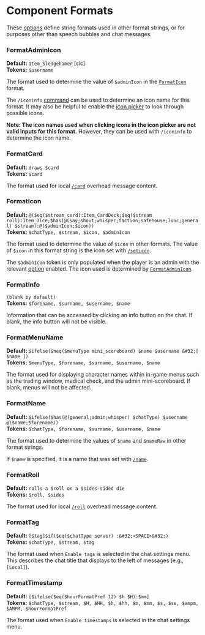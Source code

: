 # Component Formats

These [options](./index.md) define string formats used in other format strings, or for purposes other than speech bubbles and chat messages.

### FormatAdminIcon
**Default:** `Item_Sledgehamer` [sic]  
**Tokens:** `$username`  

The format used to determine the value of `$adminIcon` in the [`FormatIcon`](#formaticon) format.

The `/iconinfo` [command](../user-guide/admins.md#commands) can be used to determine an icon name for this format.
It may also be helpful to enable the [icon picker](../sandbox-options/feature-flags.md#enableiconpicker) to look through possible icons.

**Note: The icon names used when clicking icons in the icon picker are **not** valid inputs for this format.**
However, they can be used with `/iconinfo` to determine the icon name.

### FormatCard
**Default:** `draws $card`  
**Tokens:** `$card`  

The format used for local [`/card`](./chat-formats.md#chatformatcard) overhead message content.

### FormatIcon
**Default:** `@($eq($stream card):Item_CardDeck;$eq($stream roll):Item_Dice;$has(@(say;shout;whisper;faction;safehouse;looc;general) $stream):@($adminIcon;$icon))`  
**Tokens:** `$chatType, $stream, $icon, $adminIcon`  

The format used to determine the value of `$icon` in other formats.
The value of `$icon` in this format string is the icon set with [`/seticon`](../user-guide/admins.md#commands).

The `$adminIcon` token is only populated when the player is an admin with the relevant [option](../user-guide/admins.md#admin-menu) enabled.
The icon used is determined by [`FormatAdminIcon`](#formatadminicon).

### FormatInfo
`(blank by default)`  
**Tokens:** `$forename, $surname, $username, $name`  

Information that can be accessed by clicking an info button on the chat.
If blank, the info button will not be visible.

### FormatMenuName
**Default:** `$ifelse($neq($menuType mini_scoreboard) $name $username &#32;[ $name ])`  
**Tokens:** `$menuType, $forename, $surname, $username, $name`  

The format used for displaying character names within in-game menus such as the trading window, medical check, and the admin mini-scoreboard.
If blank, menus will not be affected.

### FormatName
**Default:** `$ifelse($has(@(general;admin;whisper) $chatType) $username @($name;$forename))`  
**Tokens:** `$chatType, $forename, $surname, $username, $name`  

The format used to determine the values of `$name` and `$nameRaw` in other format strings.

If `$name` is specified, it is a name that was set with [`/name`](./feature-flags.md#enablesetname).

### FormatRoll
**Default:** `rolls a $roll on a $sides-sided die`  
**Tokens:** `$roll, $sides`  

The format used for local [`/roll`](./chat-formats.md#chatformatroll) overhead message content.

### FormatTag
**Default:** `[$tag]$if($eq($chatType server) :&#32;<SPACE>&#32;)`  
**Tokens:** `$chatType, $stream, $tag`  

The format used when `Enable tags` is selected in the chat settings menu.
This describes the chat title that displays to the left of messages (e.g., `[Local]`).

### FormatTimestamp
**Default:** `[$ifelse($eq($hourFormatPref 12) $h $H):$mm]`  
**Tokens:** `$chatType, $stream, $H, $HH, $h, $hh, $m, $mm, $s, $ss, $ampm, $AMPM, $hourFormatPref`  

The format used when `Enable timestamps` is selected in the chat settings menu.
